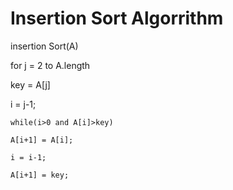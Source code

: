  # Insertion Sort Algorrithm
 insertion Sort(A)

 for j = 2 to A.length

  key = A[j]

   i = j-1;

    while(i>0 and A[i]>key)

    A[i+1] = A[i];

    i = i-1;

    A[i+1] = key;

